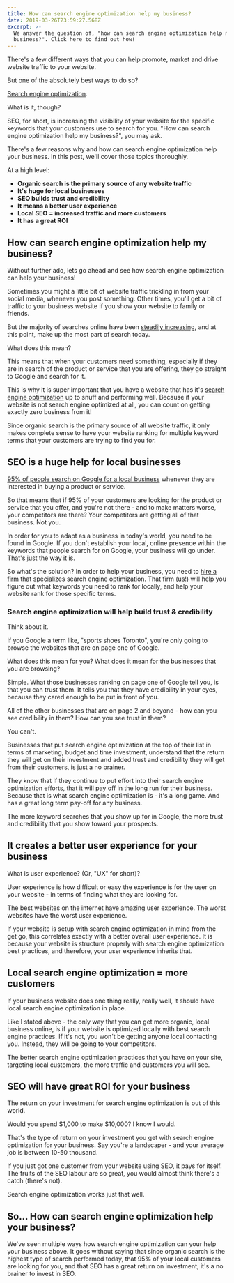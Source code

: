 ```yaml
---
title: How can search engine optimization help my business?
date: 2019-03-26T23:59:27.568Z
excerpt: >-
  We answer the question of, "how can search engine optimization help my
  business?". Click here to find out how!
---
```

There's a few different ways that you can help promote, market and drive website traffic to your website.

But one of the absolutely best ways to do so?

<a href="https://en.wikipedia.org/wiki/Search_engine_optimization" target="_blank" rel="noopener noreferrer">Search engine optimization</a>.

What is it, though?

SEO, for short, is increasing the visibility of your website for the specific keywords that your customers use to search for you. "How can search engine optimization help my business?", you may ask.

There's a few reasons why and how can search engine optimization help your business. In this post, we'll cover those topics thoroughly.

At a high level:

<ul>
 	<li><strong>Organic search is the primary source of any website traffic</strong></li>
 	<li><strong>It's huge for local businesses</strong></li>
 	<li><strong>SEO builds trust and credibility</strong></li>
 	<li><strong>It means a better user experience</strong></li>
 	<li><strong>Local SEO = increased traffic and more customers</strong></li>
 	<li><strong>It has a great ROI</strong></li>
</ul>
<h2>How can search engine optimization help my business?</h2>

Without further ado, lets go ahead and see how search engine optimization can help your business!

Sometimes you might a little bit of website traffic trickling in from your social media, whenever you post something. Other times, you'll get a bit of traffic to your business website if you show your website to family or friends.

But the majority of searches online have been <a href="https://www.searchenginejournal.com/organic-search-sees-largest-growth-rate-2-years-report/236479/" target="_blank" rel="noopener noreferrer">steadily increasing</a>, and at this point, make up the most part of search today.

What does this mean?

This means that when your customers need something, especially if they are in search of the product or service that you are offering, they go straight to Google and search for it.

This is why it is super important that you have a website that has it's <a href="https://infused.agency/">search engine optimization</a> up to snuff and performing well. Because if your website is not search engine optimized at all, you can count on getting exactly zero business from it!

Since organic search is the primary source of all website traffic, it only makes complete sense to have your website ranking for multiple keyword terms that your customers are trying to find you for.

<h2>SEO is a huge help for local businesses</h2>

<a href="https://www.lyfemarketing.com/blog/local-seo/" target="_blank" rel="noopener noreferrer">95% of people search on Google for a local business</a> whenever they are interested in buying a product or service.

So that means that if 95% of your customers are looking for the product or service that you offer, and you're not there - and to make matters worse, your competitors are there? Your competitors are getting all of that business. Not you.

In order for you to adapt as a business in today's world, you need to be found in Google. If you don't establish your local, online presence within the keywords that people search for on Google, your business will go under. That's just the way it is.

So what's the solution? In order to help your business, you need to <a href="https://infused.agency/contact/">hire a firm</a> that specializes search engine optimization. That firm (us!) will help you figure out what keywords you need to rank for locally, and help your website rank for those specific terms.

<h3>Search engine optimization will help build trust &amp; credibility</h3>

Think about it.

If you Google a term like, "sports shoes Toronto", you're only going to browse the websites that are on page one of Google.

What does this mean for you? What does it mean for the businesses that you are browsing?

Simple. What those businesses ranking on page one of Google tell you, is that you can trust them. It tells you that they have credibility in your eyes, because they cared enough to be put in front of you.

All of the other businesses that are on page 2 and beyond - how can you see credibility in them? How can you see trust in them?

You can't.

Businesses that put search engine optimization at the top of their list in terms of marketing, budget and time investment, understand that the return they will get on their investment and added trust and credibility they will get from their customers, is just a no brainer.

They know that if they continue to put effort into their search engine optimization efforts, that it will pay off in the long run for their business. Because that is what search engine optimization is - it's a long game. And has a great long term pay-off for any business.

The more keyword searches that you show up for in Google, the more trust and credibility that you show toward your prospects.

<h2>It creates a better user experience for your business</h2>

What is user experience? (Or, "UX" for short)?

User experience is how difficult or easy the experience is for the user on your website - in terms of finding what they are looking for.

The best websites on the internet have amazing user experience. The worst websites have the worst user experience.

If your website is setup with search engine optimization in mind from the get go, this correlates exactly with a better overall user experience. It is because your website is structure properly with search engine optimization best practices, and therefore, your user experience inherits that.

<h2>Local search engine optimization = more customers</h2>

If your business website does one thing really, really well, it should have local search engine optimization in place.

Like I stated above - the only way that you can get more organic, local business online, is if your website is optimized locally with best search engine practices. If it's not, you won't be getting anyone local contacting you. Instead, they will be going to your competitors.

The better search engine optimization practices that you have on your site, targeting local customers, the more traffic and customers you will see.

<h2>SEO will have great ROI for your business</h2>

The return on your investment for search engine optimization is out of this world.

Would you spend $1,000 to make $10,000? I know I would.

That's the type of return on your investment you get with search engine optimization for your business. Say you're a landscaper - and your average job is between 10-50 thousand.

If you just got one customer from your website using SEO, it pays for itself. The fruits of the SEO labour are so great, you would almost think there's a catch (there's not).

Search engine optimization works just that well.

<h2>So... How can search engine optimization help your business?</h2>

We've seen multiple ways how search engine optimization can your help your business above. It goes without saying that since organic search is the highest type of search performed today, that 95% of your local customers are looking for you, and that SEO has a great return on investment, it's a no brainer to invest in SEO.
